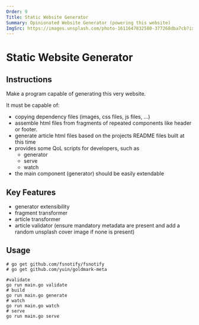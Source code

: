 ```yaml
---
Order: 9
Title: Static Website Generator
Summary: Opinionated Website Generator (powering this website)
ImgSrc: https://images.unsplash.com/photo-1611647832580-377268dba7cb?ixid=M3w2NjYzMTJ8MHwxfHJhbmRvbXx8fHx8fHx8fDE3MjkyNzkxOTh8&ixlib=rb-4.0.3
---
```


# Static Website Generator

## Instructions

Make a program capable of generating this very website.

It must be capable of:

- copying dependency files (images, css files, js files, ...)
- assemble html files from fragments of repeated components like header or footer.
- generate article html files based on the projects README files built at this time
- provides some QoL scripts for developers, such as
  - generator
  - serve
  - watch
- the main component (generator) should be easily extendable

## Key Features

- generator extensibility
- fragment transformer
- article transformer
- article validator (ensure mandatory metadata are present and add a random unsplash cover image if none is present)

## Usage

```shell
# go get github.com/fsnotify/fsnotify
# go get github.com/yuin/goldmark-meta

#validate
go run main.go validate
# build
go run main.go generate
# watch
go run main.go watch
# serve
go run main.go serve
```
